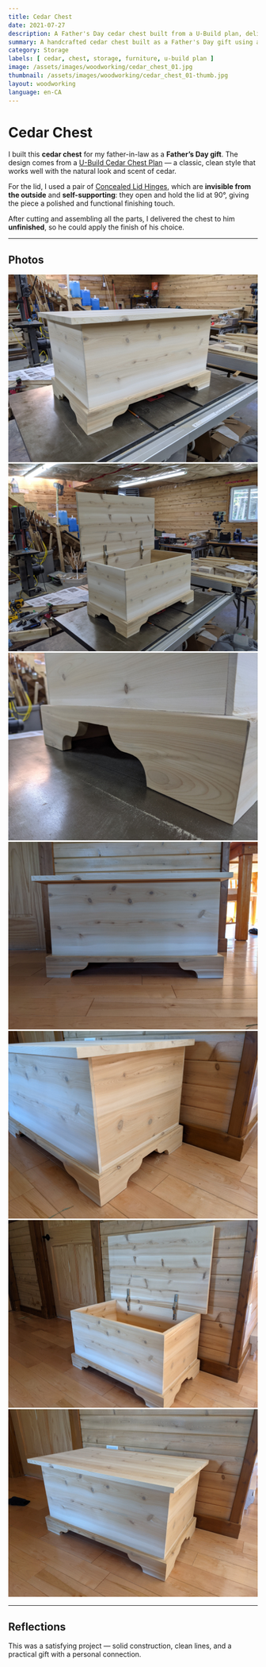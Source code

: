 ```yaml
---
title: Cedar Chest
date: 2021-07-27
description: A Father's Day cedar chest built from a U-Build plan, delivered unfinished and finished by the recipient.
summary: A handcrafted cedar chest built as a Father's Day gift using a U-Build plan from Lee Valley. Delivered unfinished so the recipient could apply the finish himself.
category: Storage
labels: [ cedar, chest, storage, furniture, u-build plan ]
image: /assets/images/woodworking/cedar_chest_01.jpg
thumbnail: /assets/images/woodworking/cedar_chest_01-thumb.jpg
layout: woodworking
language: en-CA
---
```


# Cedar Chest

I built this **cedar chest** for my father-in-law
as a **Father’s Day gift**.
The design comes from a
[U-Build Cedar Chest Plan](https://www.leevalley.com/en-ca/shop/tools/plans/44551-cedar-chest-plan)
—
a classic, clean style that works well
with the natural look and scent of cedar.

For the lid, I used a pair of
[Concealed Lid Hinges](https://www.leevalley.com/en-ca/shop/hardware/hinges/40647-concealed-lid-hinges),
which are **invisible from the outside**
and **self-supporting**:
they open and hold the lid at 90°,
giving the piece a polished and functional finishing touch.

After cutting and assembling all the parts,
I delivered the chest to him **unfinished**,
so he could apply the finish of his choice.

---

## Photos

<div class="row row-cols-1 row-cols-md-2 g-4 my-3">

  <div class="col">
    <a href="/assets/images/woodworking/cedar_chest_01-01.jpg"><img
       class="img-fluid rounded shadow-sm"
       src="/assets/images/woodworking/cedar_chest_01-01.jpg"
       title="Cedar chest during assembly, lid closed."
       alt="Cedar chest during assembly, lid closed."></a>
  </div>

  <div class="col">
    <a href="/assets/images/woodworking/cedar_chest_01-02.jpg"><img
       class="img-fluid rounded shadow-sm"
       src="/assets/images/woodworking/cedar_chest_01-02.jpg"
       title="Cedar chest durring assembly, lid open."
       alt="Cedar chest durring assembly, lid open."></a>
  </div>

  <div class="col">
    <a href="/assets/images/woodworking/cedar_chest_01-03.jpg"><img
       class="img-fluid rounded shadow-sm"
       src="/assets/images/woodworking/cedar_chest_01-03.jpg"
       title="Chest foot detail, front."
       alt="Chest foot detail, front."></a>
  </div>

  <div class="col">
    <a href="/assets/images/woodworking/cedar_chest_01-04.jpg"><img
       class="img-fluid rounded shadow-sm"
       src="/assets/images/woodworking/cedar_chest_01-04.jpg"
       title="Chest viewed from the front with lid closed."
       alt="Chest viewed from the front with lid closed."></a>
  </div>

  <div class="col">
    <a href="/assets/images/woodworking/cedar_chest_01-06.jpg"><img
       class="img-fluid rounded shadow-sm"
       src="/assets/images/woodworking/cedar_chest_01-06.jpg"
       title="Side view showing solid panel construction."
       alt="Side view showing solid panel construction."></a>
  </div>

  <div class="col">
    <a href="/assets/images/woodworking/cedar_chest_01-07.jpg"><img
       class="img-fluid rounded shadow-sm"
       src="/assets/images/woodworking/cedar_chest_01-07.jpg"
       title="Open lid showing hardware."
       alt="Open lid showing hardware."></a>
  </div>

  <div class="col">
    <a href="/assets/images/woodworking/cedar_chest_01-05.jpg"><img
       title="Completed chest before delivery."
       class="img-fluid rounded shadow-sm"
       src="/assets/images/woodworking/cedar_chest_01-05.jpg"
       alt="Completed chest before delivery."></a>
  </div>

</div>

---

## Reflections

This was a satisfying project
—
solid construction, clean lines,
and a practical gift with a personal connection.

